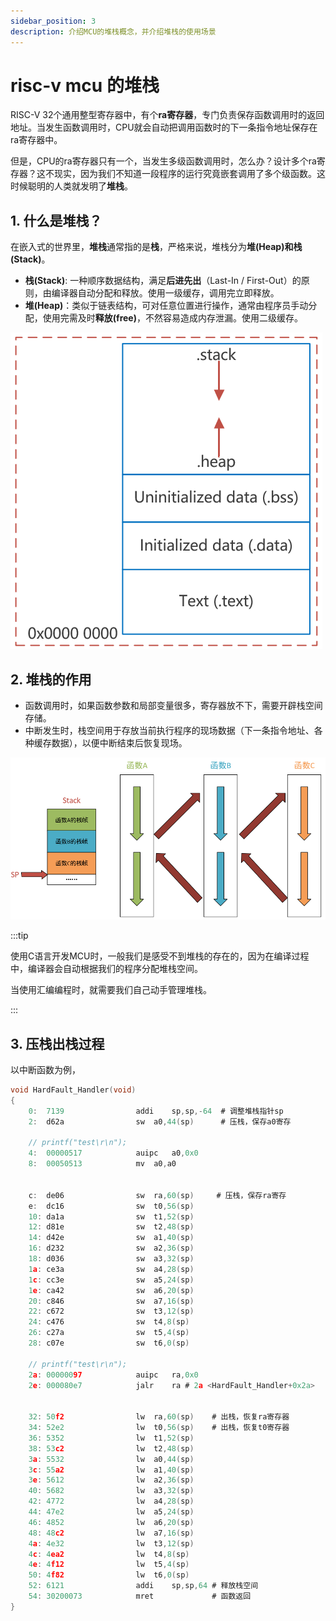 ```yaml
---
sidebar_position: 3
description: 介绍MCU的堆栈概念，并介绍堆栈的使用场景
---
```


# risc-v mcu 的堆栈



RISC-V 32个通用整型寄存器中，有个**ra寄存器**，专门负责保存函数调用时的返回地址。当发生函数调用时，CPU就会自动把调用函数时的下一条指令地址保存在ra寄存器中。

但是，CPU的ra寄存器只有一个，当发生多级函数调用时，怎么办？设计多个ra寄存器？这不现实，因为我们不知道一段程序的运行究竟嵌套调用了多个级函数。这时候聪明的人类就发明了**堆栈**。

## 1. 什么是堆栈？

在嵌入式的世界里，**堆栈**通常指的是**栈**，严格来说，堆栈分为**堆(Heap)**和**栈(Stack)**。

- **栈(Stack)**: 一种顺序数据结构，满足**后进先出**（Last-In / First-Out）的原则，由编译器自动分配和释放。使用一级缓存，调用完立即释放。
- **堆(Heap)**：类似于链表结构，可对任意位置进行操作，通常由程序员手动分配，使用完需及时**释放(free)**，不然容易造成内存泄漏。使用二级缓存。

![text_data_bss](img\text_data_bss.png)



## 2. 堆栈的作用

- 函数调用时，如果函数参数和局部变量很多，寄存器放不下，需要开辟栈空间存储。
- 中断发生时，栈空间用于存放当前执行程序的现场数据（下一条指令地址、各种缓存数据），以便中断结束后恢复现场。

![mcu_call_stack](img\mcu_call_stack.png)

:::tip

使用C语言开发MCU时，一般我们是感受不到堆栈的存在的，因为在编译过程中，编译器会自动根据我们的程序分配堆栈空间。

当使用汇编编程时，就需要我们自己动手管理堆栈。

:::

## 3. 压栈出栈过程

以中断函数为例，
```         c
void HardFault_Handler(void)
{
    0:	7139                addi	sp,sp,-64  # 调整堆栈指针sp
    2:	d62a                sw	a0,44(sp)      # 压栈，保存a0寄存

    // printf("test\r\n");
    4:	00000517          	auipc	a0,0x0
    8:	00050513          	mv	a0,a0


    c:	de06                sw	ra,60(sp)     # 压栈，保存ra寄存
    e:	dc16                sw	t0,56(sp)
    10:	da1a                sw	t1,52(sp)
    12:	d81e                sw	t2,48(sp)
    14:	d42e                sw	a1,40(sp)
    16:	d232                sw	a2,36(sp)
    18:	d036                sw	a3,32(sp)
    1a:	ce3a                sw	a4,28(sp)
    1c:	cc3e                sw	a5,24(sp)
    1e:	ca42                sw	a6,20(sp)
    20:	c846                sw	a7,16(sp)
    22:	c672                sw	t3,12(sp)
    24:	c476                sw	t4,8(sp)
    26:	c27a                sw	t5,4(sp)
    28:	c07e                sw	t6,0(sp)
    
    // printf("test\r\n");
    2a:	00000097          	auipc	ra,0x0
    2e:	000080e7          	jalr	ra # 2a <HardFault_Handler+0x2a>


    32:	50f2                lw	ra,60(sp)    # 出栈，恢复ra寄存器
    34:	52e2                lw	t0,56(sp)    # 出栈，恢复t0寄存器
    36:	5352                lw	t1,52(sp)
    38:	53c2                lw	t2,48(sp)
    3a:	5532                lw	a0,44(sp)
    3c:	55a2                lw	a1,40(sp)
    3e:	5612                lw	a2,36(sp)
    40:	5682                lw	a3,32(sp)
    42:	4772                lw	a4,28(sp)
    44:	47e2                lw	a5,24(sp)
    46:	4852                lw	a6,20(sp)
    48:	48c2                lw	a7,16(sp)
    4a:	4e32                lw	t3,12(sp)
    4c:	4ea2                lw	t4,8(sp)
    4e:	4f12                lw	t5,4(sp)
    50:	4f82                lw	t6,0(sp)
    52:	6121                addi	sp,sp,64 # 释放栈空间
    54:	30200073          	mret             # 函数返回
}
```



